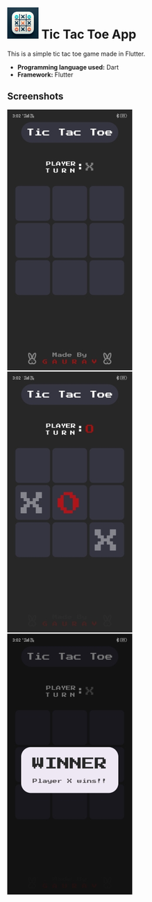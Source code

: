 # ![appIcon](SS/ic_launcher.png) Tic Tac Toe App
This is a simple tic tac toe game made in Flutter.<br>
- **Programming language used:** Dart
- **Framework:** Flutter

## Screenshots
![Homepage](SS/1.jpg) ![Playing](SS/2.jpg) ![Winning](SS/3.jpg) 